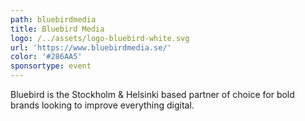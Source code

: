 ```yaml
---
path: bluebirdmedia
title: Bluebird Media
logo: /../assets/logo-bluebird-white.svg
url: 'https://www.bluebirdmedia.se/'
color: '#286AA5'
sponsortype: event
---
```

Bluebird is the Stockholm & Helsinki based partner of choice for bold brands looking to improve everything digital.
